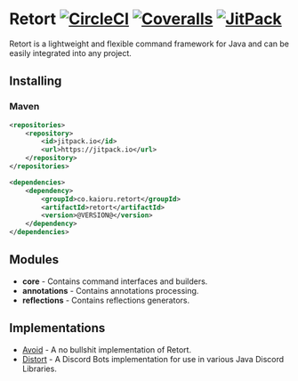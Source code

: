 # Retort [![CircleCI](https://circleci.com/gh/Kaioru/retort.svg?style=shield)](https://circleci.com/gh/Kaioru/retort) [![Coveralls](https://coveralls.io/repos/github/Kaioru/retort/badge.svg?branch=master)](https://coveralls.io/github/Kaioru/retort?branch=master) [![JitPack](https://jitpack.io/v/kaioru/retort.svg)](https://jitpack.io/#co.kaioru/retort)
Retort is a lightweight and flexible command framework for Java and can be easily integrated into any project.

## Installing
### Maven
```xml
<repositories>
    <repository>
        <id>jitpack.io</id>
        <url>https://jitpack.io</url>
    </repository>
</repositories>

<dependencies>
    <dependency>
        <groupId>co.kaioru.retort</groupId>
        <artifactId>retort</artifactId>
        <version>@VERSION@</version>
    </dependency>
</dependencies>
```

## Modules
* **core** - Contains command interfaces and builders.
* **annotations** - Contains annotations processing.
* **reflections** - Contains reflections generators.

## Implementations
* [Avoid](https://github.com/Kaioru/avoid) - A no bullshit implementation of Retort. 
* [Distort](https://github.com/Kaioru/distort) - A Discord Bots implementation for use in various Java Discord Libraries.
